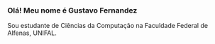 ### Olá! Meu nome é Gustavo Fernandez
Sou estudante de Ciências da Computação na Faculdade Federal de Alfenas, UNIFAL. 
